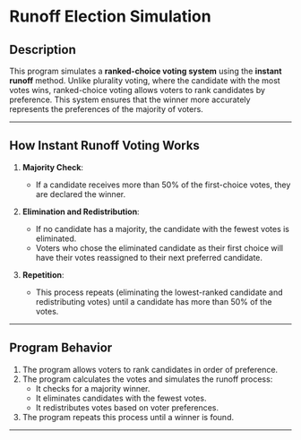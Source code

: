 # Runoff Election Simulation

## Description

This program simulates a **ranked-choice voting system** using the **instant runoff** method. Unlike plurality voting, where the candidate with the most votes wins, ranked-choice voting allows voters to rank candidates by preference. This system ensures that the winner more accurately represents the preferences of the majority of voters.

---

## How Instant Runoff Voting Works

1. **Majority Check**:
   - If a candidate receives more than 50% of the first-choice votes, they are declared the winner.

2. **Elimination and Redistribution**:
   - If no candidate has a majority, the candidate with the fewest votes is eliminated.
   - Voters who chose the eliminated candidate as their first choice will have their votes reassigned to their next preferred candidate.

3. **Repetition**:
   - This process repeats (eliminating the lowest-ranked candidate and redistributing votes) until a candidate has more than 50% of the votes.

---

## Program Behavior

1. The program allows voters to rank candidates in order of preference.
2. The program calculates the votes and simulates the runoff process:
   - It checks for a majority winner.
   - It eliminates candidates with the fewest votes.
   - It redistributes votes based on voter preferences.
3. The program repeats this process until a winner is found.

---
